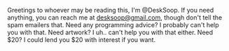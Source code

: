 Greetings to whoever may be reading this, I'm @DeskSoop.
If you need anything, you can reach me at desksoop@gmail.com, though don't tell the spam emailers that.
Need any programming advice? I probably can't help you with that.
Need artwork? I uh.. can't help you with that either.
Need $20? I could lend you $20 with interest if you want.
